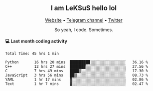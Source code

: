 <h2 align="center">I am LeKSuS hello lol</h2>
<div align="center">
  <a href="https://leksus.net">Website</a> •
  <a href="https://t.me/leksus_was_here">Telegram channel</a> •
  <a href="https://twitter.com/___LeKSuS___">Twitter</a>
</div>
<p align="center">So yeah, I code. Sometimes.</p>

#### :computer: Last month coding activity
<!--START_SECTION:waka-->

```text
Total Time: 45 hrs 1 min

Python       16 hrs 20 mins  █████████░░░░░░░░░░░░░░░░   36.16 %
C++          12 hrs 27 mins  ███████░░░░░░░░░░░░░░░░░░   27.56 %
C            7 hrs 49 mins   ████▒░░░░░░░░░░░░░░░░░░░░   17.30 %
JavaScript   3 hrs 56 mins   ██▒░░░░░░░░░░░░░░░░░░░░░░   08.73 %
YAML         1 hr 17 mins    ▓░░░░░░░░░░░░░░░░░░░░░░░░   02.86 %
Text         1 hr 7 mins     ▓░░░░░░░░░░░░░░░░░░░░░░░░   02.47 %
```

<!--END_SECTION:waka-->

<!-- flag{4_l0t_0f_1nter35t1ng_th1ng5_4r3_1n_publ1c_d0m41n} -->
